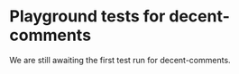 # Playground tests for decent-comments
We are still awaiting the first test run for decent-comments.
